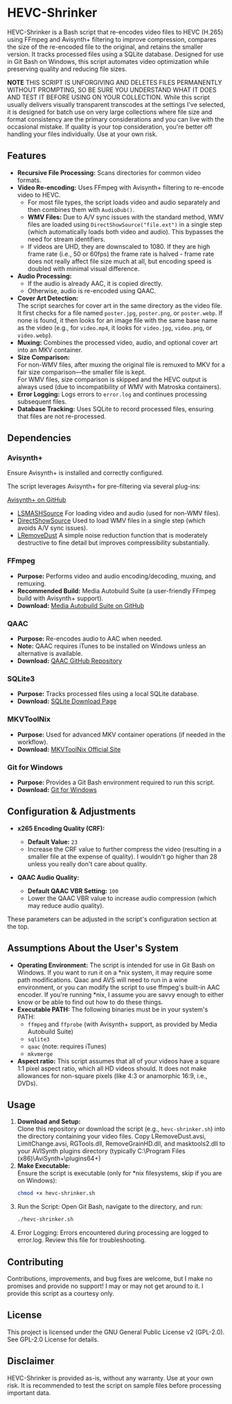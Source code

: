 # HEVC-Shrinker

HEVC-Shrinker is a Bash script that re-encodes video files to HEVC (H.265) using FFmpeg and Avisynth+ filtering to improve compression, compares the size of the re-encoded file to the original, and retains the smaller version. It tracks processed files using a SQLite database. Designed for use in Git Bash on Windows, this script automates video optimization while preserving quality and reducing file sizes.

**NOTE** THIS SCRIPT IS UNFORGIVING AND DELETES FILES PERMANENTLY WITHOUT PROMPTING, SO BE SURE YOU UNDERSTAND WHAT IT DOES AND TEST IT BEFORE USING ON YOUR COLLECTION. While this script usually delivers visually transparent transcodes at the settings I've selected, it is designed for batch use on very large collections where file size and format consistency are the primary considerations and you can live with the occasional mistake. If quality is your top consideration, you're better off handling your files individually. Use at your own risk.

## Features

- **Recursive File Processing:** Scans directories for common video formats.
- **Video Re-encoding:** Uses FFmpeg with Avisynth+ filtering to re-encode video to HEVC.  
  - For most file types, the script loads video and audio separately and then combines them with `AudioDub()`.  
  - **WMV Files:** Due to A/V sync issues with the standard method, WMV files are loaded using `DirectShowSource("file.ext")` in a single step (which automatically loads both video and audio). This bypasses the need for stream identifiers.
  - If videos are UHD, they are downscaled to 1080. If they are high frame rate (i.e., 50 or 60fps) the frame rate is halved - frame rate does not really affect file size much at all, but encoding speed is doubled with minimal visual difference.
- **Audio Processing:**  
  - If the audio is already AAC, it is copied directly.  
  - Otherwise, audio is re-encoded using QAAC.
- **Cover Art Detection:**  
  The script searches for cover art in the same directory as the video file. It first checks for a file named `poster.jpg`, `poster.png`, or `poster.webp`. If none is found, it then looks for an image file with the same base name as the video (e.g., for `video.mp4`, it looks for `video.jpg`, `video.png`, or `video.webp`).
- **Muxing:** Combines the processed video, audio, and optional cover art into an MKV container.
- **Size Comparison:**  
  For non-WMV files, after muxing the original file is remuxed to MKV for a fair size comparison—the smaller file is kept.  
  For WMV files, size comparison is skipped and the HEVC output is always used (due to incompatibility of WMV with Matroska containers).
- **Error Logging:** Logs errors to `error.log` and continues processing subsequent files.
- **Database Tracking:** Uses SQLite to record processed files, ensuring that files are not re-processed.

## Dependencies

### Avisynth+

Ensure Avisynth+ is installed and correctly configured. 

The script leverages Avisynth+ for pre-filtering via several plug-ins:

  [Avisynth+ on GitHub](https://github.com/AviSynth/AviSynthPlus)
- [LSMASHSource](http://avisynth.nl/index.php/LSMASHSource) For loading video and audio (used for non-WMV files).
- [DirectShowSource](http://avisynth.nl/index.php/DirectShowSource) Used to load WMV files in a single step (which avoids A/V sync issues).
- [LRemoveDust](https://forum.doom9.org/showthread.php?t=176245) A simple noise reduction function that is moderately destructive to fine detail but improves compressibility substantially.

### FFmpeg
- **Purpose:** Performs video and audio encoding/decoding, muxing, and remuxing.
- **Recommended Build:** Media Autobuild Suite (a user-friendly FFmpeg build with Avisynth+ support).
- **Download:** [Media Autobuild Suite on GitHub](https://github.com/m-ab-s/media-autobuild_suite)

### QAAC
- **Purpose:** Re-encodes audio to AAC when needed.
- **Note:** QAAC requires iTunes to be installed on Windows unless an alternative is available.
- **Download:** [QAAC GitHub Repository](https://github.com/nu774/qaac)

### SQLite3
- **Purpose:** Tracks processed files using a local SQLite database.
- **Download:** [SQLite Download Page](https://www.sqlite.org/download.html)

### MKVToolNix
- **Purpose:** Used for advanced MKV container operations (if needed in the workflow).
- **Download:** [MKVToolNix Official Site](https://mkvtoolnix.download/)

### Git for Windows
- **Purpose:** Provides a Git Bash environment required to run this script.
- **Download:** [Git for Windows](https://gitforwindows.org/)

## Configuration & Adjustments

- **x265 Encoding Quality (CRF):**  
  - **Default Value:** `23`  
  - Increase the CRF value to further compress the video (resulting in a smaller file at the expense of quality). I wouldn't go higher than 28 unless you really don't care about quality.
  
- **QAAC Audio Quality:**  
  - **Default QAAC VBR Setting:** `100`  
  - Lower the QAAC VBR value to increase audio compression (which may reduce audio quality).

These parameters can be adjusted in the script's configuration section at the top.

## Assumptions About the User's System

- **Operating Environment:** The script is intended for use in Git Bash on Windows. If you want to run it on a *nix system, it may require some path modifications. Qaac and AVS will need to run in a wine environment, or you can modify the script to use ffmpeg's built-in AAC encoder. If you're running *nix, I assume you are savvy enough to either know or be able to find out how to do these things.
- **Executable PATH:** The following binaries must be in your system's PATH:
  - `ffmpeg` and `ffprobe` (with Avisynth+ support, as provided by Media Autobuild Suite)
  - `sqlite3`
  - `qaac` (note: requires iTunes)
  - `mkvmerge`
- **Aspect ratio:** This script assumes that all of your videos have a square 1:1 pixel aspect ratio, which all HD videos should. It does not make allowances for non-square pixels (like 4:3 or anamorphic 16:9, i.e., DVDs).

## Usage

1. **Download and Setup:**  
   Clone this repository or download the script (e.g., `hevc-shrinker.sh`) into the directory containing your video files.
   Copy LRemoveDust.avsi, LimitChange.avsi, RGTools.dll, RemoveGrainHD.dll, and masktools2.dll to your AVISynth plugins directory (typically C:\Program Files (x86)\AviSynth+\plugins64+)
2. **Make Executable:**  
   Ensure the script is executable (only for *nix filesystems, skip if you are on Windows):
   ```bash
   chmod +x hevc-shrinker.sh
3. Run the Script:
   Open Git Bash, navigate to the directory, and run:
   ```bash
   ./hevc-shrinker.sh
4. Error Logging:
   Errors encountered during processing are logged to error.log. Review this file for troubleshooting.

## Contributing
Contributions, improvements, and bug fixes are welcome, but I make no promises and provide no support! I may or may not get around to it. I provide this script as a courtesy only.

## License
This project is licensed under the GNU General Public License v2 (GPL-2.0). See GPL-2.0 License for details.

## Disclaimer
HEVC-Shrinker is provided as-is, without any warranty. Use at your own risk. It is recommended to test the script on sample files before processing important data.
